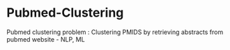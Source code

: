 # Pubmed-Clustering
Pubmed clustering problem : Clustering PMIDS by retrieving abstracts from pubmed website - NLP, ML
